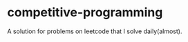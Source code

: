 # competitive-programming
A solution for problems on <a name="https://www.leetcode.com">leetcode</a> that I solve daily(almost).
